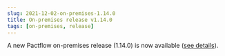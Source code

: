 ```yaml
---
slug: 2021-12-02-on-premises-1.14.0
title: On-premises release v1.14.0
tags: [on-premises, release]
---
```


A new Pactflow on-premises release (1.14.0) is now available ([see details](https://docs.pactflow.io/docs/on-premises/releases/1.14.0)).
